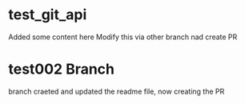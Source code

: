 # test_git_api
Added some content here
Modify this via other branch nad create PR

# test002 Branch
branch craeted and updated the readme file, now creating the PR
